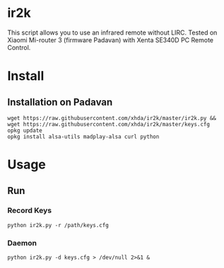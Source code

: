 # ir2k
This script allows you to use an infrared remote without LIRC. Tested on Xiaomi Mi-router 3 (firmware Padavan) with Xenta SE340D PC Remote Control.

# Install
## Installation on Padavan
	wget https://raw.githubusercontent.com/xhda/ir2k/master/ir2k.py && wget https://raw.githubusercontent.com/xhda/ir2k/master/keys.cfg
	opkg update
	opkg install alsa-utils madplay-alsa curl python
  
# Usage
## Run
### Record Keys
	python ir2k.py -r /path/keys.cfg

### Daemon
	python ir2k.py -d keys.cfg > /dev/null 2>&1 &
